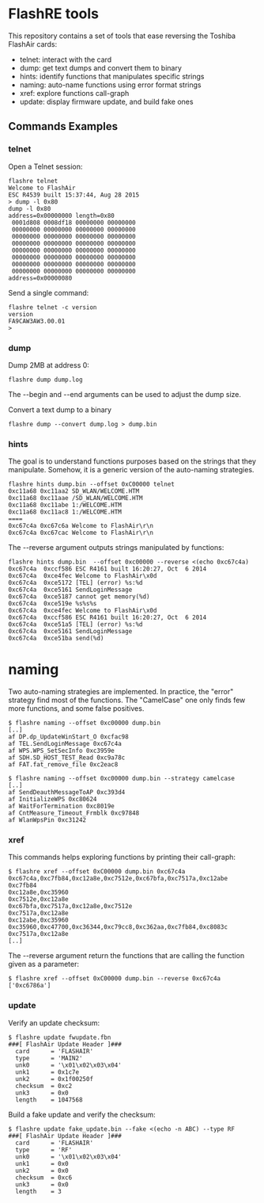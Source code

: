 # FlashRE tools

This repository contains a set of tools that ease reversing the Toshiba FlashAir
cards:
- telnet: interact with the card
- dump: get text dumps and convert them to binary
- hints: identify functions that manipulates specific strings
- naming: auto-name functions using error format strings 
- xref: explore functions call-graph
- update: display firmware update, and build fake ones


## Commands Examples

### telnet

Open a Telnet session:
```
flashre telnet
Welcome to FlashAir
ESC R4539 built 15:37:44, Aug 28 2015
> dump -l 0x80
dump -l 0x80
address=0x00000000 length=0x80
 0001d808 0008df18 00000000 00000000
 00000000 00000000 00000000 00000000
 00000000 00000000 00000000 00000000
 00000000 00000000 00000000 00000000
 00000000 00000000 00000000 00000000
 00000000 00000000 00000000 00000000
 00000000 00000000 00000000 00000000
 00000000 00000000 00000000 00000000
address=0x00000080
```

Send a single command:
```
flashre telnet -c version
version
FA9CAW3AW3.00.01
> 
```

### dump

Dump 2MB at address 0:
```
flashre dump dump.log
```
The --begin and --end arguments can be used to adjust the dump size.

Convert a text dump to a binary
```
flashre dump --convert dump.log > dump.bin
```

### hints

The goal is to understand functions purposes based on the strings that they
manipulate. Somehow, it is a generic version of the auto-naming strategies.

```
flashre hints dump.bin --offset 0xC00000 telnet
0xc11a68 0xc11aa2 SD_WLAN/WELCOME.HTM
0xc11a68 0xc11aae /SD_WLAN/WELCOME.HTM
0xc11a68 0xc11abe 1:/WELCOME.HTM
0xc11a68 0xc11ac8 1:/WELCOME.HTM
====
0xc67c4a 0xc67c6a Welcome to FlashAir\r\n
0xc67c4a 0xc67cac Welcome to FlashAir\r\n
```

The --reverse argument outputs strings manipulated by functions:
```
flashre hints dump.bin  --offset 0xc00000 --reverse <(echo 0xc67c4a)
0xc67c4a  0xccf586 ESC R4161 built 16:20:27, Oct  6 2014
0xc67c4a  0xce4fec Welcome to FlashAir\x0d
0xc67c4a  0xce5172 [TEL] (error) %s:%d
0xc67c4a  0xce5161 SendLoginMessage
0xc67c4a  0xce5187 cannot get memory(%d)
0xc67c4a  0xce519e %s%s%s
0xc67c4a  0xce4fec Welcome to FlashAir\x0d
0xc67c4a  0xccf586 ESC R4161 built 16:20:27, Oct  6 2014
0xc67c4a  0xce51a5 [TEL] (error) %s:%d
0xc67c4a  0xce5161 SendLoginMessage
0xc67c4a  0xce51ba send(%d)
```

# naming

Two auto-naming strategies are implemented.  In practice, the "error" strategy
find most of the functions. The "CamelCase" one only finds few more functions,
and some false positives.

```
$ flashre naming --offset 0xc00000 dump.bin
[..]
af DP.dp_UpdateWinStart_O 0xcfac98
af TEL.SendLoginMessage 0xc67c4a
af WPS.WPS_SetSecInfo 0xc3959e
af SDH.SD_HOST_TEST_Read 0xc9a78c
af FAT.fat_remove_file 0xc2eac8
```

```
$ flashre naming --offset 0xc00000 dump.bin --strategy camelcase
[..]
af SendDeauthMessageToAP 0xc393d4
af InitializeWPS 0xc80624
af WaitForTermination 0xc8019e
af CntMeasure_Timeout_Frmblk 0xc97848
af WlanWpsPin 0xc31242
```

### xref

This commands helps exploring functions by printing their call-graph:
```
$ flashre xref --offset 0xC00000 dump.bin 0xc67c4a
0xc67c4a,0xc7fb84,0xc12a8e,0xc7512e,0xc67bfa,0xc7517a,0xc12abe
0xc7fb84
0xc12a8e,0xc35960
0xc7512e,0xc12a8e
0xc67bfa,0xc7517a,0xc12a8e,0xc7512e
0xc7517a,0xc12a8e
0xc12abe,0xc35960
0xc35960,0xc47700,0xc36344,0xc79cc8,0xc362aa,0xc7fb84,0xc8083c
0xc7517a,0xc12a8e
[..]
```

The --reverse argument return the functions that are calling the function given
as a parameter:
```
$ flashre xref --offset 0xC00000 dump.bin --reverse 0xc67c4a
['0xc6786a']
```

### update

Verify an update checksum:
```
$ flashre update fwupdate.fbn
###[ FlashAir Update Header ]### 
  card      = 'FLASHAIR'
  type      = 'MAIN2'
  unk0      = '\x01\x02\x03\x04'
  unk1      = 0x1c7e
  unk2      = 0x1f00250f
  checksum  = 0xc2
  unk3      = 0x0
  length    = 1047568
```

Build a fake update and verify the checksum:
```
$ flashre update fake_update.bin --fake <(echo -n ABC) --type RF
###[ FlashAir Update Header ]### 
  card      = 'FLASHAIR'
  type      = 'RF'
  unk0      = '\x01\x02\x03\x04'
  unk1      = 0x0
  unk2      = 0x0
  checksum  = 0xc6
  unk3      = 0x0
  length    = 3
```
